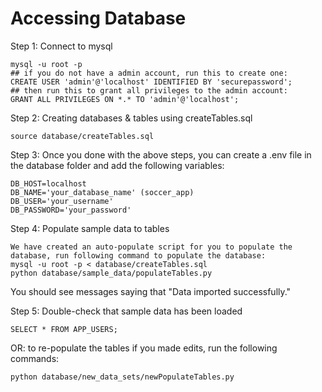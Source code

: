 # Accessing Database

Step 1: Connect to mysql

```
mysql -u root -p
## if you do not have a admin account, run this to create one:
CREATE USER 'admin'@'localhost' IDENTIFIED BY 'securepassword';
## then run this to grant all privileges to the admin account:
GRANT ALL PRIVILEGES ON *.* TO 'admin'@'localhost';
```

Step 2: Creating databases & tables using createTables.sql

```
source database/createTables.sql
```

Step 3: Once you done with the above steps, you can create a .env file in the database folder and add the following variables:

```
DB_HOST=localhost
DB_NAME='your_database_name' (soccer_app)
DB_USER='your_username'
DB_PASSWORD='your_password'
```

Step 4: Populate sample data to tables

```
We have created an auto-populate script for you to populate the database, run following command to populate the database:
mysql -u root -p < database/createTables.sql
python database/sample_data/populateTables.py
```

You should see messages saying that "Data imported successfully."

Step 5: Double-check that sample data has been loaded

```
SELECT * FROM APP_USERS;
```

OR: to re-populate the tables if you made edits, run the following commands:

```
python database/new_data_sets/newPopulateTables.py
```
